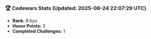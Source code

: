 ### 🏆 Codewars Stats (Updated: 2025-08-24 22:07:29 UTC)

- **Rank:** 8 kyu
- **Honor Points:** 3
- **Completed Challenges:** 1
